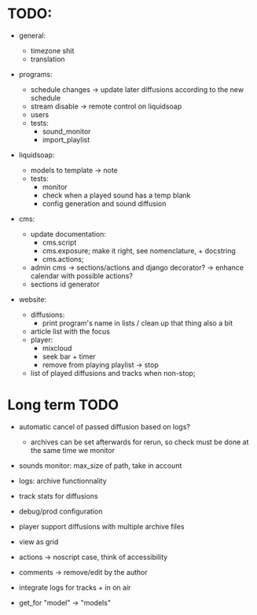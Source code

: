 
# TODO:
- general:
    - timezone shit
    - translation

- programs:
    - schedule changes -> update later diffusions according to the new schedule
    - stream disable -> remote control on liquidsoap
    - users
    - tests:
        - sound_monitor
        - import_playlist

- liquidsoap:
    - models to template -> note
    - tests:
        - monitor
        - check when a played sound has a temp blank
        - config generation and sound diffusion

- cms:
    - update documentation:
        - cms.script
        - cms.exposure; make it right, see nomenclature, + docstring
        - cms.actions;
    - admin cms
        -> sections/actions and django decorator?
        -> enhance calendar with possible actions?
    - sections id generator

- website:
    - diffusions:
        - print program's name in lists / clean up that thing also a bit
    - article list with the focus
    - player:
        - mixcloud
        - seek bar + timer
        - remove from playing playlist -> stop
    - list of played diffusions and tracks when non-stop;

# Long term TODO
- automatic cancel of passed diffusion based on logs?
    - archives can be set afterwards for rerun, so check must be done
        at the same time we monitor
- sounds monitor: max_size of path, take in account
- logs: archive functionnality
- track stats for diffusions
- debug/prod configuration
- player support diffusions with multiple archive files
- view as grid
- actions -> noscript case, think of accessibility
- comments -> remove/edit by the author
- integrate logs for tracks + in on air

- get_for "model" -> "models"


